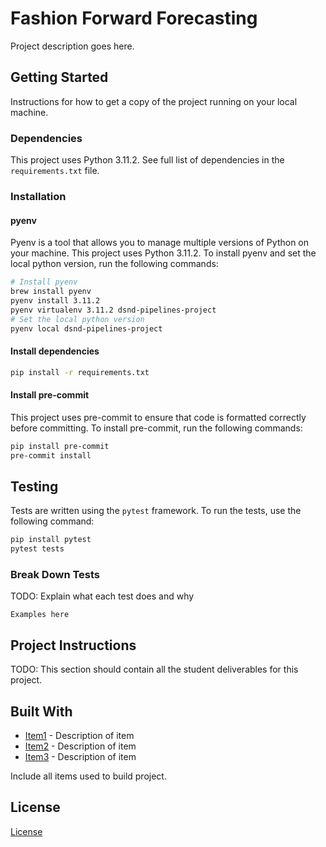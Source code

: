 # Fashion Forward Forecasting

Project description goes here.

## Getting Started

Instructions for how to get a copy of the project running on your local machine.

### Dependencies

This project uses Python 3.11.2. See full list of dependencies in the `requirements.txt` file.

### Installation

#### pyenv

Pyenv is a tool that allows you to manage multiple versions of Python on your machine. This project uses Python 3.11.2. To install pyenv and set the local python version, run the following commands:

```bash
# Install pyenv
brew install pyenv
pyenv install 3.11.2
pyenv virtualenv 3.11.2 dsnd-pipelines-project
# Set the local python version
pyenv local dsnd-pipelines-project
```

#### Install dependencies

```bash
pip install -r requirements.txt
```

#### Install pre-commit

This project uses pre-commit to ensure that code is formatted correctly before committing. To install pre-commit, run the following commands:

```bash
pip install pre-commit
pre-commit install
```

## Testing

Tests are written using the `pytest` framework. To run the tests, use the following command:

```bash
pip install pytest
pytest tests
```

### Break Down Tests

TODO: Explain what each test does and why

```
Examples here
```

## Project Instructions

TODO: This section should contain all the student deliverables for this project.

## Built With

* [Item1](www.item1.com) - Description of item
* [Item2](www.item2.com) - Description of item
* [Item3](www.item3.com) - Description of item

Include all items used to build project.

## License

[License](LICENSE.txt)
